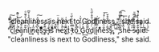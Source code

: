 "cleanliness is next to Godliness," she said.  
"͋ͭ͋̋̅̽͜͠c̉͆̅́͆͢͞͞l̒ͧ͏e̴̷ͧͭͥ̈́̓ͦ̃̚̚͜ą̧̑ͣ̂̽ͥn͋̑̿̈́̀ͣ͊ͦlͫ͛ͦͥ̑̉͗̆̅͏ǐ̓͢͜nͫ̾ͫ̓ͯę̀͆̊͂ͤ̋ͯ͠s͆ͤ̉̊ͩͫ͜ş̵̈͊͒̀ ̶̧̔ͥͣ͑͛͏i͑ͨ̒̓̍҉s̛ͮͮͭ̂̈̈ͮ ̽͂̊ͨ̕ṅ̶ͮ̊̐ͤͮ̈eͨͯ̓́͂̆̚͢x̢̂ͦͨ͒ͯ͑t͗͟ ̵̧̒̿͗͋̄͑̋ͧt̷̿ͥo͂̂̌̚͢ ̾ͨ̈́̒̆͗G̨̽̓͢ơ̋͂̑̅̉̓͢dͨ̔ͩ͗̄͒͐̋̈̀͏l̨̈ͣ̃̑̌͝į̴̒̿̇̀͂ͬ͘n͊ͨe̐̈͛̃̋͒ͬ̽́͞͏š̛̄ͥͧ̓̑̊̌͘s̴̡̑͊͝,̡ͭ̍̑ͥ"ͤ̿͒͟ ̡͂̾̓ͧ̓́͡s̓ͫ̒͛ͪ̋͆̿͡h̑̽͛ͨ̇͗͢͞ê̶̊͆ͤ͌̓́̚ ͫͫͯ̿̎͡͞s̷̴͒̑̓͋̾̑̿ͧa̡͋̂̊͋ͭ̓ͮ̔̚íͮ̆͂̏̚͢͢d̷̍ͨ͏.̵ͩͨ̎  
"cleanliness is next to Godliness," she said.
